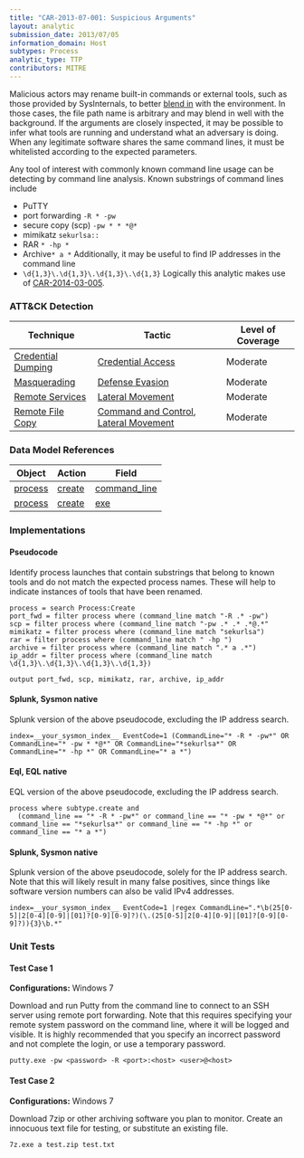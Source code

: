 ```yaml
---
title: "CAR-2013-07-001: Suspicious Arguments"
layout: analytic
submission_date: 2013/07/05
information_domain: Host
subtypes: Process
analytic_type: TTP
contributors: MITRE
---
```


Malicious actors may rename built-in commands or external tools, such as those provided by SysInternals, to better [blend in](https://attack.mitre.org/tactics/TA0005) with the environment. In those cases, the file path name is arbitrary and may blend in well with the background. If the arguments are closely inspected, it may be possible to infer what tools are running and understand what an adversary is doing. When any legitimate software shares the same command lines, it must be whitelisted according to the expected parameters.

Any tool of interest with commonly known command line usage can be detecting by command line analysis. Known substrings of command lines include

-   PuTTY
-   port forwarding `-R * -pw`
-   secure copy (scp) `-pw * * *@*`
-   mimikatz `sekurlsa::`
-   RAR `* -hp *`
-   Archive`* a *`
    Additionally, it may be useful to find IP addresses in the command line
-   `\d{1,3}\.\d{1,3}\.\d{1,3}\.\d{1,3}`
    Logically this analytic makes use of [CAR-2014-03-005](CAR-2014-03-005).

### ATT&CK Detection
|Technique |Tactic |Level of Coverage |
|---|---|---|
|[Credential Dumping](https://attack.mitre.org/techniques/T1003/)|[Credential Access](https://attack.mitre.org/tactics/TA0006/)|Moderate|
|[Masquerading](https://attack.mitre.org/techniques/T1036/)|[Defense Evasion](https://attack.mitre.org/tactics/TA0005/)|Moderate|
|[Remote Services](https://attack.mitre.org/techniques/T1021/)|[Lateral Movement](https://attack.mitre.org/tactics/TA0008/)|Moderate|
|[Remote File Copy](https://attack.mitre.org/techniques/T1105/)|[Command and Control](https://attack.mitre.org/tactics/TA0011/), [Lateral Movement](https://attack.mitre.org/tactics/TA0008/)|Moderate|

### Data Model References

|Object|Action|Field|
|---|---|---|
|[process](/data_model/process) | [create](/data_model/process#create) | [command_line](/data_model/process#command_line) |
|[process](/data_model/process) | [create](/data_model/process#create) | [exe](/data_model/process#exe) |


### Implementations

#### Pseudocode

Identify process launches that contain substrings that belong to known tools and do not match the expected process names. These will help to indicate instances of tools that have been renamed. 


```
process = search Process:Create
port_fwd = filter process where (command_line match "-R .* -pw")
scp = filter process where (command_line match "-pw .* .* .*@.*"
mimikatz = filter process where (command_line match "sekurlsa")
rar = filter process where (command_line match " -hp ")
archive = filter process where (command_line match ".* a .*")
ip_addr = filter process where (command_line match \d{1,3}\.\d{1,3}\.\d{1,3}\.\d{1,3})

output port_fwd, scp, mimikatz, rar, archive, ip_addr
```


#### Splunk, Sysmon native

Splunk version of the above pseudocode, excluding the IP address search.


```
index=__your_sysmon_index__ EventCode=1 (CommandLine="* -R * -pw*" OR CommandLine="* -pw * *@*" OR CommandLine="*sekurlsa*" OR CommandLine="* -hp *" OR CommandLine="* a *")
```


#### Eql, EQL native

EQL version of the above pseudocode, excluding the IP address search.


```
process where subtype.create and
  (command_line == "* -R * -pw*" or command_line == "* -pw * *@*" or command_line == "*sekurlsa*" or command_line == "* -hp *" or command_line == "* a *")
```


#### Splunk, Sysmon native

Splunk version of the above pseudocode, solely for the IP address search. Note that this will likely result in many false positives, since things like software version numbers can also be valid IPv4 addresses.


```
index=__your_sysmon_index__ EventCode=1 |regex CommandLine=".*\b(25[0-5]|2[0-4][0-9]|[01]?[0-9][0-9]?)(\.(25[0-5]|2[0-4][0-9]|[01]?[0-9][0-9]?)){3}\b.*"
```



### Unit Tests

#### Test Case 1

**Configurations:** Windows 7

Download and run Putty from the command line to connect to an SSH server using remote port forwarding. Note that this requires specifying your remote system password on the command line, where it will be logged and visible. It is highly recommended that you specify an incorrect password and not complete the login, or use a temporary password.

```
putty.exe -pw <password> -R <port>:<host> <user>@<host>
```

#### Test Case 2

**Configurations:** Windows 7

Download 7zip or other archiving software you plan to monitor. Create an innocuous text file for testing, or substitute an existing file.

```
7z.exe a test.zip test.txt
```
